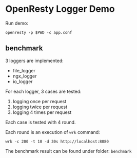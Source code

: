 # OpenResty Logger Demo

Run demo:

```
openresty -p $PWD -c app.conf
```

## benchmark 

3 loggers are implemented:
* file_logger
* ngx_logger
* io_logger

For each logger, 3 cases are tested:
1. logging once per request
2. logging twice per request
3. logging 4 times per request

Each case is tested with 4 round.

Each round is an execution of `wrk` command:

```
wrk -c 200 -t 10 -d 30s http://localhost:8080
```

The benchmark result can be found under folder: `benchmark`